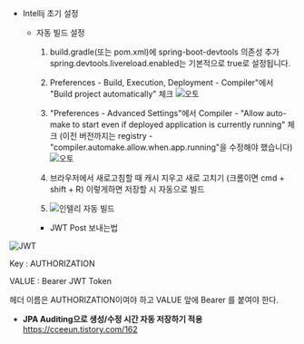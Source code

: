 - Intellij 초기 설정

  - 자동 빌드 설정

    1. build.gradle(또는 pom.xml)에 spring-boot-devtools 의존성 추가
       spring.devtools.livereload.enabled는 기본적으로 true로 설정됩니다.

    2. Preferences - Build, Execution, Deployment - Compiler"에서 "Build project automatically" 체크
       ![오토](https://lab.ssafy.com/s08-webmobile1-sub1/S08P11B105/uploads/c4397f72a15221b86d0e0186c78466aa/image.png)

    3. "Preferences - Advanced Settings"에서 Compiler - "Allow auto-make to start even if deployed application is currently running" 체크
       (이전 버전까지는 registry - "compiler.automake.allow.when.app.running"을 수정해야 했습니다)
       ![오토](https://lab.ssafy.com/s08-webmobile1-sub1/S08P11B105/uploads/41b2c854904f062aecab009a82e4e2f3/image.png)

    4. 브라우저에서 새로고침할 때 캐시 지우고 새로 고치기 (크롬이면 cmd + shift + R)
       이렇게하면 저장할 시 자동으로 빌드

    5. ![인텔리 자동 빌드](https://lab.ssafy.com/s08-webmobile1-sub2/S08P12B105/uploads/6a5e5ccb07ba71d26fa785b309c110c9/image.png)

    - JWT Post 보내는법

![JWT](https://lab.ssafy.com/s08-webmobile1-sub1/S08P11B105/uploads/29f724bdb93b39241daee025ed5a3ca4/image.png)

Key : AUTHORIZATION

VALUE : Bearer JWT Token

헤더 이름은 AUTHORIZATION이여야 하고
VALUE 앞에 Bearer 를 붙여야 한다.

- **JPA Auditing으로 생성/수정 시간 자동 저장하기 적용**
  https://cceeun.tistory.com/162
